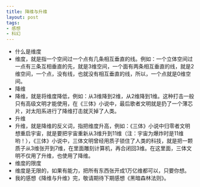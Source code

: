 ```yaml
---
title: 降维与升维
layout: post
tags:
- 感想
- 科幻
---
```


* 什么是维度
* 维度，就是指一个空间过一个点有几条相互垂直的线。例如：一个立体空间过一点有三条互相垂直的先，就是3维空间，一个面有两条相互垂直的线，就是2维空间，一个点，没有线，也就没有相互垂直的线，所以，一个点就是0维空间。
* 降维
* 降维，就是将维度降低，例如：从3维降到2维，从2维降到1维。这种打击一般只有高级文明才能使用，在《三体》小说中，最后歌者文明就是扔了一个薄芯片，对太阳系进行了降维打击就灭掉了人类。
* 升维
* 升维，就是降维的反义词，指把维度升高，例如：《三体》小说中归零者文明想重启宇宙，就是要把宇宙重新从3维升到11维（注：宇宙为爆炸时是11维哟！），《三体》小说中，三体文明曾经用质子锁住了人类的科技，就是把一颗质子从3维张开到7维，在里面雕刻计算机，再合闭回3维。在这里面，三体文明不仅用了升维，也使用了降维。
* 维度的限度
* 维度是无限的，如果有能力，把所有东西张开成1万亿维都可以，只要你想。
* 我的感想《降维与升维》完，敬请期待下期感想《黑暗森林法则》。
